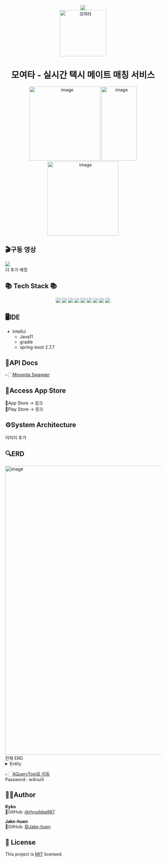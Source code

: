 <div align=center>
	<img src="https://capsule-render.vercel.app/api?type=waving&color=auto&height=200&section=header&text=Moyeota!&fontSize=90" />	
<br>
<img width="150" alt="모여타" src="https://github.com/rhrudska987/Automatic__bitcoin_trading_system/assets/59828706/2b19dd68-b233-449c-824a-ef32e0e3d159">
<h1>모여타 - 실시간 택시 메이트 매칭 서비스</h1>
<img width="230" height="240" alt="image" src="https://github.com/rhrudska987/Automatic__bitcoin_trading_system/assets/59828706/83d4a2b9-7836-4316-83f4-88f63a42fb30">
<img width="115" height="240" alt="image" src="https://github.com/rhrudska987/Automatic__bitcoin_trading_system/assets/59828706/a34d60df-bb3d-4c4c-8363-543f559b1b77">
<img width="230" height="240" alt="image" src="https://github.com/TeamFighting/MoyeoTa-Back/assets/59828706/0daa59e6-d58b-4cb6-8e76-9b4195b8f66b">
</div>

## 🎬구동 영상
<img src="https://user-images.githubusercontent.com/108210492/281268168-9e476162-e9c2-4ead-8cca-0d00fae1f54d.gif">
<br>
더 추가 예정 <br>

<div>
	<h2>📚 Tech Stack 📚</h2>
</div>
<div align="center">
<img src="https://img.shields.io/badge/java-%23ED8B00.svg?style=for-the-badge&logo=java&logoColor=white">
<img src="https://img.shields.io/badge/Spring Boot-6DB33F?style=for-the-badge&logo=Spring Boot&logoColor=white">
<img src="https://img.shields.io/badge/mysql-4479A1?style=for-the-badge&logo=mysql&logoColor=white">
<img src="https://img.shields.io/badge/Amazon AWS-232F3E?style=for-the-badge&logo=Amazon AWS&logoColor=white">
<img src="https://img.shields.io/badge/SpringSecurity-6DB33F?style=for-the-badge&logo=SpringSecurity&logoColor=white">
<img src="https://img.shields.io/badge/Swagger-85EA2D?style=for-the-badge&logo=Swagger&logoColor=white">
<img src="https://img.shields.io/badge/Kakao-FFCD00?style=for-the-badge&logo=Kakao&logoColor=white">
<img src="https://img.shields.io/badge/JPA-000000?style=for-the-badge&logo=JPA&logoColor=white">
<img src="https://img.shields.io/badge/JWT-4285F4?style=for-the-badge&logo=JWT&logoColor=white">
</div>

## 🖥️IDE

- IntelliJ
  - Java11
  - gradle
  - spring-boot 2.7.7

 ## 📜API Docs
 👉🏻[Moyeota Swagger](http://moyeota.shop/swagger-ui/)

 ## 🛒Access App Store
 🍎App Store -> 링크 <br>
 🏪Play Store -> 링크<br>

 ## ⚙️System Architecture
이미지 추가

## 🔍ERD
<img width="937" alt="image" src="https://github.com/TeamFighting/MoyeoTa-Back/assets/59828706/7c630552-d325-4606-8fc6-445dd94e6364">
전체 ERD
<details>
  <summary>Entity</summary>
  <div markdown="1">
  <img width="493" alt="image" src="https://github.com/TeamFighting/MoyeoTa-Back/assets/59828706/390c2d88-4efc-41e1-858b-396310aa57dc"><br>
  Users <유저> <br>
<img width="403" alt="image" src="https://github.com/TeamFighting/MoyeoTa-Back/assets/59828706/7a7ef530-9d57-4ae6-8d62-cafd9357910a"><br>
  OAuth <인증> <br>
<img width="400" alt="image" src="https://github.com/TeamFighting/MoyeoTa-Back/assets/59828706/8fdb7df6-ced7-4001-b605-9c19bbc52bc4"><br>
  Posts <모집글> <br>
<img width="402" alt="image" src="https://github.com/TeamFighting/MoyeoTa-Back/assets/59828706/1c62da9c-af9e-4a6a-96cc-85b2b5863a65"><br>
  ParticipationDetails <참여내역> <br>
<img width="403" alt="image" src="https://github.com/TeamFighting/MoyeoTa-Back/assets/59828706/692510d0-4fd4-4513-9864-e7eb6a0b01e9"><br>
  Review <리뷰> <br>
<img width="401" alt="image" src="https://github.com/TeamFighting/MoyeoTa-Back/assets/59828706/9a4c1e2f-65d4-48e4-b7bc-81c6719096ad"><br>
  ChatRoom <채팅방> <br>
<img width="401" alt="image" src="https://github.com/TeamFighting/MoyeoTa-Back/assets/59828706/f9670820-c4ac-42c9-a00c-8d3c192e722e"><br>
  ChatMessage <채팅 메시지> <br>
<img width="401" alt="image" src="https://github.com/TeamFighting/MoyeoTa-Back/assets/59828706/8fca5c43-447e-4479-b4e0-50b01fb9eea7"><br>
  DistancePriceInfo <거리,가격 정보> <br>
</details>

👉🏻[AQueryTool로 이동](https://aquerytool.com/aquerymain/index/?rurl=1b3efc22-a4f6-4189-bed1-912745de38cf&) <br>
Password : w4nui5

 ## 🧑‍💻Author

 **Kyko** <br>
 👀GitHub: [@rhrudska987](https://github.com/rhrudska987) <br>

 **Jake-huen** <br>
 👀GitHub: [@Jake-huen](https://github.com/Jake-huen) <br>

 ## 📝 License

This project is [MIT](https://github.com/TeamFighting/MoyeoTa-Back/blob/main/LICENSE) licensed.
